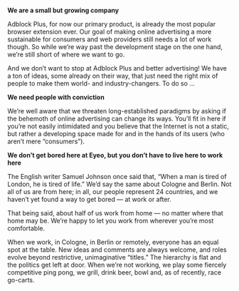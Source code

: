 **We are a small but growing company**

Adblock Plus, for now our primary product, is already the most popular browser extension ever. Our goal of making online advertising a more sustainable for consumers and web providers still needs a lot of work though. So while we’re way past the development stage on the one hand, we’re still short of where we want to go.

And we don’t want to stop at Adblock Plus and better advertising! We have a ton of ideas, some already on their way, that just need the right mix of people to make them world- and industry-changers. To do so …

**We need people with conviction**

We’re well aware that we threaten long-established paradigms by asking if the behemoth of online advertising can change its ways. You’ll fit in here if you’re not easily intimidated and you believe that the Internet is not a static, but rather a developing space made for and in the hands of its users (who aren’t mere “consumers”).

<? include jobs/why-gallery ?>

**We don’t get bored here at Eyeo, but you don’t have to live here to work here**

The English writer Samuel Johnson once said that, “When a man is tired of London, he is tired of life.” We’d say the same about Cologne and Berlin. Not all of us are from here; in all, our <? include size-of-team ?> people represent 24 countries, and we haven’t yet found a way to get bored — at work or after.

That being said, about half of us work from home — no matter where that home may be. We’re happy to let you work from wherever you’re most comfortable.

When we work, in Cologne, in Berlin or remotely, everyone has an equal spot at the table. New ideas and comments are always welcome, and roles evolve beyond restrictive, unimaginative “titles.” The hierarchy is flat and the politics get left at door. When we’re not working, we play some fiercely competitive ping pong, we grill, drink beer, bowl and, as of recently, race go-carts.
